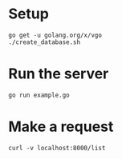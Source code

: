 # Setup

```
go get -u golang.org/x/vgo
./create_database.sh
```

# Run the server

```
go run example.go
```

# Make a request

```
curl -v localhost:8000/list
```
